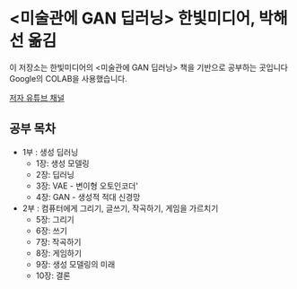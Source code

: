 # <미술관에 GAN 딥러닝> 한빛미디어, 박해선 옮김
이 저장소는 한빛미디어의 <미술관에 GAN 딥러닝> 책을 기반으로 공부하는 곳입니다
Google의 COLAB을 사용했습니다.

[저자 유튜브 채널](https://www.youtube.com/c/HaesunPark_ML/)
## 공부 목차
- 1부 : 생성 딥러닝
    - 1장: 생성 모델링
    - 2장: 딥러닝
    - 3장: VAE - 변이형 오토인코더'
    - 4장: GAN - 생성적 적대 신경망
- 2부 : 컴퓨터에게 그리기, 글쓰기, 작곡하기, 게임을 가르치기
    - 5장: 그리기
    - 6장: 쓰기
    - 7장: 작곡하기
    - 8장: 게임하기
    - 9장: 생성 모델링의 미래
    - 10장: 결론
